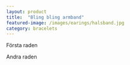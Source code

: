 ```yaml
---
layout: product 
title:  "Bling bling armband"
featured-image: /images/earings/halsband.jpg
category: bracelets
---
```

Första raden

Andra raden

